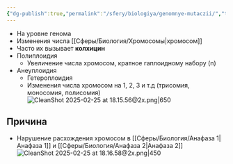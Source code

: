 ```yaml
---
{"dg-publish":true,"permalink":"/sfery/biologiya/genomnye-mutaczii/","tags":["Генетика"]}
---
```


- На уровне генома 
- Изменения числа [[Сферы/Биология/Хромосомы\|хромосом]]
- Часто их вызывает **колхицин** 
- Полиплоидия 
	- Увеличение числа хромосом, кратное гаплоидному набору (n)
- Анеуплоидия 
	- Гетероплоидия 
	- Изменения числа хромосом на 1, 2, 3 и т.д (трисомия, моносомия, полисомия)
![CleanShot 2025-02-25 at 18.15.56@2x.png|650](/img/user/%D0%90%D1%80%D1%85%D0%B8%D0%B2/%D0%9A%D1%8D%D1%88/CleanShot%202025-02-25%20at%2018.15.56@2x.png)
## Причина 
- Нарушение расхождения хромосом в [[Сферы/Биология/Анафаза 1\|Анафаза 1]] и [[Сферы/Биология/Анафаза 2\|Анафаза 2]]
![CleanShot 2025-02-25 at 18.16.58@2x.png|450](/img/user/%D0%90%D1%80%D1%85%D0%B8%D0%B2/%D0%9A%D1%8D%D1%88/CleanShot%202025-02-25%20at%2018.16.58@2x.png)